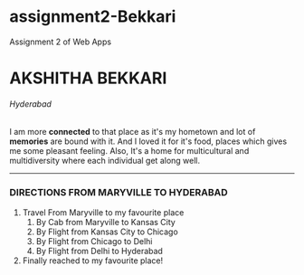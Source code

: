 # assignment2-Bekkari
Assignment 2 of Web Apps

# AKSHITHA BEKKARI
###### Hyderabad

I am more **connected** to that place as it's my hometown and lot of **memories** are bound with it. And I loved it for it's food, places which gives me some pleasant feeling. Also, It's a home for multicultural and multidiversity where each individual get along well.

----

### DIRECTIONS FROM MARYVILLE TO HYDERABAD
1. Travel From Maryville to my favourite place
   1. By Cab from Maryville to Kansas City
   2. By Flight from Kansas City to Chicago
   3. By Flight from Chicago to Delhi
   4. By Flight from Delhi to Hyderabad 
2. Finally reached to my favourite place!